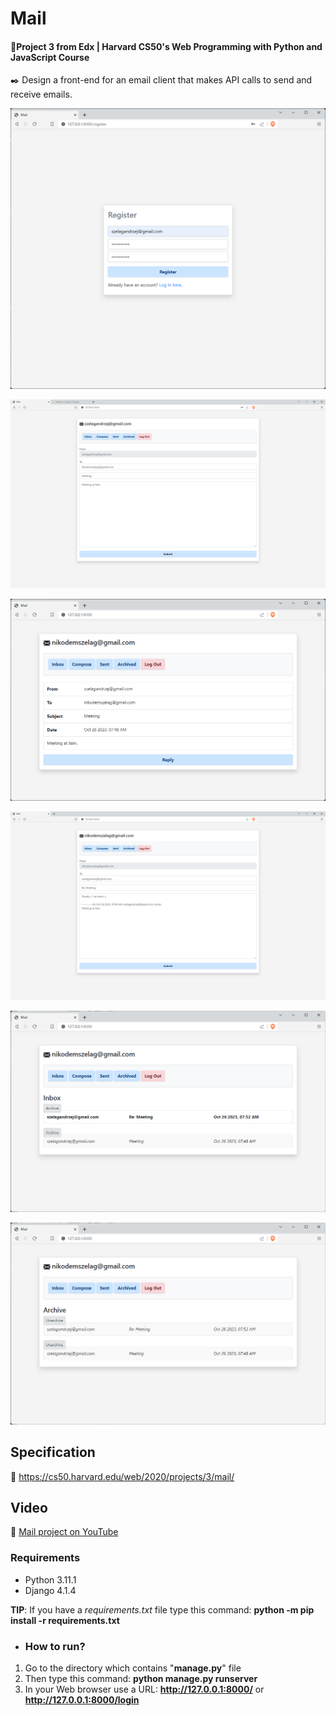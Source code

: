 # Mail

#### 📘Project 3 from Edx | Harvard CS50's Web Programming with Python and JavaScript Course

✒️ Design a front-end for an email client that makes API calls to send and receive emails.

![_pic0.java](_pic0.png "MAIL - Register")

![_pic1.java](_pic1.png "MAIL - Compose")

![_pic2.java](_pic2.png "MAIL - Inbox")

![_pic3.java](_pic3.png "MAIL - Reply")

![_pic4.java](_pic4.png "MAIL - Archive")

![_pic5.java](_pic5.png "MAIL - Unarchive")

## Specification 
🚀 https://cs50.harvard.edu/web/2020/projects/3/mail/

## Video

🚀 [Mail project on YouTube](https://youtu.be/FQLo7GbbeNk)

### Requirements

* Python 3.11.1
* Django 4.1.4

__TIP__: If you have a _requirements.txt_ file type this command: __python -m pip install -r requirements.txt__

* ### How to run? 
1. Go to the directory which contains "__manage.py__" file
2. Then type this command: __python manage.py runserver__
3. In your Web browser use a URL: __http://127.0.0.1:8000/__ or __http://127.0.0.1:8000/login__

